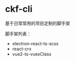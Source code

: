 <!-- @format -->

# ckf-cli

基于日常常用的项目定制的脚手架

脚手架列表：

- electron-react-ts-scss
- react-crx
- vue2-ts-vuexClass
